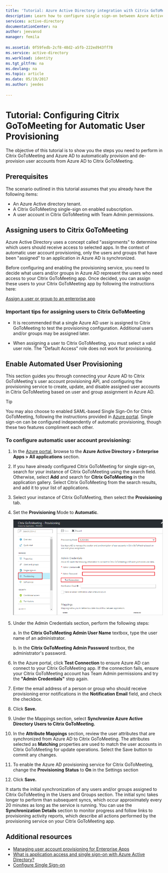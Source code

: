 ```yaml
---
title: 'Tutorial: Azure Active Directory integration with Citrix GoToMeeting | Microsoft Docs'
description: Learn how to configure single sign-on between Azure Active Directory and Citrix GoToMeeting.
services: active-directory
documentationCenter: na
author: jeevansd
manager: femila

ms.assetid: 0f59fedb-2cf8-48d2-a5fb-222ed943ff78
ms.service: active-directory
ms.workload: identity
ms.tgt_pltfrm: na
ms.devlang: na
ms.topic: article
ms.date: 05/19/2017
ms.author: jeedes

---
```

# Tutorial: Configuring Citrix GoToMeeting for Automatic User Provisioning

The objective of this tutorial is to show you the steps you need to perform in Citrix GoToMeeting and Azure AD to automatically provision and de-provision user accounts from Azure AD to Citrix GoToMeeting.

## Prerequisites

The scenario outlined in this tutorial assumes that you already have the following items:

*   An Azure Active directory tenant.
*   A Citrix GoToMeeting single-sign on enabled subscription.
*   A user account in Citrix GoToMeeting with Team Admin permissions.

## Assigning users to Citrix GoToMeeting

Azure Active Directory uses a concept called "assignments" to determine which users should receive access to selected apps. In the context of automatic user account provisioning, only the users and groups that have been "assigned" to an application in Azure AD is synchronized.

Before configuring and enabling the provisioning service, you need to decide what users and/or groups in Azure AD represent the users who need access to your Citrix GoToMeeting app. Once decided, you can assign these users to your Citrix GoToMeeting app by following the instructions here:

[Assign a user or group to an enterprise app](https://docs.microsoft.com/azure/active-directory/active-directory-coreapps-assign-user-azure-portal)

### Important tips for assigning users to Citrix GoToMeeting

*   It is recommended that a single Azure AD user is assigned to Citrix GoToMeeting to test the provisioning configuration. Additional users and/or groups may be assigned later.

*   When assigning a user to Citrix GoToMeeting, you must select a valid user role. The "Default Access" role does not work for provisioning.

## Enable Automated User Provisioning

This section guides you through connecting your Azure AD to Citrix GoToMeeting's user account provisioning API, and configuring the provisioning service to create, update, and disable assigned user accounts in Citrix GoToMeeting based on user and group assignment in Azure AD.

> [!TIP]
> You may also choose to enabled SAML-based Single Sign-On for Citrix GoToMeeting, following the instructions provided in [Azure portal](https://portal.azure.com). Single sign-on can be configured independently of automatic provisioning, though these two features compliment each other.

### To configure automatic user account provisioning:

1. In the [Azure portal](https://portal.azure.com), browse to the **Azure Active Directory > Enterprise Apps > All applications** section.

2. If you have already configured Citrix GoToMeeting for single sign-on, search for your instance of Citrix GoToMeeting using the search field. Otherwise, select **Add** and search for **Citrix GoToMeeting** in the application gallery. Select Citrix GoToMeeting from the search results, and add it to your list of applications.

3. Select your instance of Citrix GoToMeeting, then select the **Provisioning** tab.

4. Set the **Provisioning** Mode to **Automatic**. 

    ![provisioning](./media/active-directory-saas-citrixgotomeeting-provisioning-tutorial/provisioning.png)

5. Under the Admin Credentials section, perform the following steps:
   
    a. In the **Citrix GoToMeeting Admin User Name** textbox, type the user name of an administrator.

    b. In the **Citrix GoToMeeting Admin Password** textbox, the administrator's password.

6. In the Azure portal, click **Test Connection** to ensure Azure AD can connect to your Citrix GoToMeeting app. If the connection fails, ensure your Citrix GoToMeeting account has Team Admin permissions and try the **"Admin Credentials"** step again.

7. Enter the email address of a person or group who should receive provisioning error notifications in the **Notification Email** field, and check the checkbox.

8. Click **Save.**

9. Under the Mappings section, select **Synchronize Azure Active Directory Users to Citrix GoToMeeting.**

10. In the **Attribute Mappings** section, review the user attributes that are synchronized from Azure AD to Citrix GoToMeeting. The attributes selected as **Matching** properties are used to match the user accounts in Citrix GoToMeeting for update operations. Select the Save button to commit any changes.

11. To enable the Azure AD provisioning service for Citrix GoToMeeting, change the **Provisioning Status** to **On** in the Settings section

12. Click **Save.**

It starts the initial synchronization of any users and/or groups assigned to Citrix GoToMeeting in the Users and Groups section. The initial sync takes longer to perform than subsequent syncs, which occur approximately every 20 minutes as long as the service is running. You can use the **Synchronization Details** section to monitor progress and follow links to provisioning activity reports, which describe all actions performed by the provisioning service on your Citrix GoToMeeting app.

## Additional resources

* [Managing user account provisioning for Enterprise Apps](active-directory-saas-tutorial-list.md)
* [What is application access and single sign-on with Azure Active Directory?](active-directory-appssoaccess-whatis.md)
* [Configure Single Sign-on](active-directory-saas-sharefile-tutorial.md)



